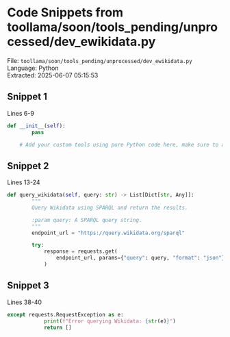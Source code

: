 # Code Snippets from toollama/soon/tools_pending/unprocessed/dev_ewikidata.py

File: `toollama/soon/tools_pending/unprocessed/dev_ewikidata.py`  
Language: Python  
Extracted: 2025-06-07 05:15:53  

## Snippet 1
Lines 6-9

```Python
def __init__(self):
        pass

    # Add your custom tools using pure Python code here, make sure to add type hints
```

## Snippet 2
Lines 13-24

```Python
def query_wikidata(self, query: str) -> List[Dict[str, Any]]:
        """
        Query Wikidata using SPARQL and return the results.

        :param query: A SPARQL query string.
        """
        endpoint_url = "https://query.wikidata.org/sparql"

        try:
            response = requests.get(
                endpoint_url, params={"query": query, "format": "json"}
            )
```

## Snippet 3
Lines 38-40

```Python
except requests.RequestException as e:
            print(f"Error querying Wikidata: {str(e)}")
            return []
```

